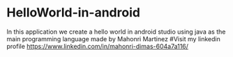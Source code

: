 # HelloWorld-in-android
In this application we create a hello world in android studio using java as the main programming language made by Mahonri Martinez
#Visit my linkedin profile https://www.linkedin.com/in/mahonri-dimas-604a7a116/

